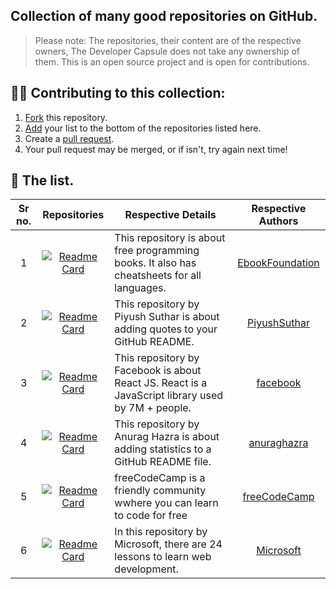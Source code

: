 ## Collection of many good repositories on GitHub.

> Please note: The repositories, their content are of the respective owners, The Developer Capsule does not take any ownership of them. This is an open source project and is open for contributions.

## 🤝🏼 Contributing to this collection:
1. [Fork](https://github.com/TheDeveloperCapsule/good-repositories-collection/fork) this repository.
2. [Add](https://github.com/TheDeveloperCapsule/good-repositories-collection/edit/main/README.md) your list to the bottom of the repositories listed here.
3. Create a [pull request](https://github.com/TheDeveloperCapsule/good-repositories-collection/pulls).
4. Your pull request may be merged, or if isn't, try again next time!

## 📜 The list.
|Sr no.|Repositories|Respective Details|Respective Authors|
|:---:|:---:|---|:---:|
|1|[![Readme Card](https://github-readme-stats.vercel.app/api/pin/?username=Ebookfoundation&repo=free-programming-books)](https://github.com/Ebookfoundation/free-programming-books)|This repository is about free programming books. It also has cheatsheets for all languages.|[EbookFoundation](https://github.com/EbookFoundation)</a>|
|2|[![Readme Card](https://github-readme-stats.vercel.app/api/pin/?username=PiyushSuthar&repo=github-readme-quotes)](https://github.com/PiyushSuthar/github-readme-quotes)|This repository by Piyush Suthar is about adding quotes to your GitHub README.|[PiyushSuthar](https://github.com/PiyushSuthar)|
|3|[![Readme Card](https://github-readme-stats.vercel.app/api/pin/?username=facebook&repo=react)](https://github.com/facebook/react)|This repository by Facebook is about React JS. React is a JavaScript library used by 7M + people.|[facebook](https://github.com/facebook)|
|4|[![Readme Card](https://github-readme-stats.vercel.app/api/pin/?username=anuraghazra&repo=github-readme-stats)](https://github.com/anuraghazra/github-readme-stats)|This repository by Anurag Hazra is about adding statistics to a GitHub README file.|[anuraghazra](https://github.com/anuraghazra)|
|5|[![Readme Card](https://github-readme-stats.vercel.app/api/pin/?username=freeCodeCamp&repo=freeCodeCamp)](https://github.com/freeCodeCamp/freeCodeCamp)|freeCodeCamp is a friendly community wwhere you can learn to code for free|[freeCodeCamp](https://github.com/freeCodeCamp)|
6|[![Readme Card](https://github-readme-stats.vercel.app/api/pin/?username=Microsoft&repo=Web-Dev-For-Beginners)](https://github.com/Microsoft/Web-Dev-For-Beginners)|In this repository by Microsoft, there are 24 lessons to learn web development.|[Microsoft](https://github.com/Microsoft)|
